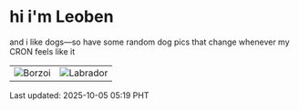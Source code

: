 # hi i'm Leoben

and i like dogs—so have some random dog pics that change whenever my CRON feels like it

|  |  |
|--------|----------|
| ![Borzoi](https://random-dog-vercel.vercel.app/api/random-borzoi?v=1759612756) | ![Labrador](https://random-dog-vercel.vercel.app/api/random-labrador?v=1759612756) |

Last updated: 2025-10-05 05:19 PHT
